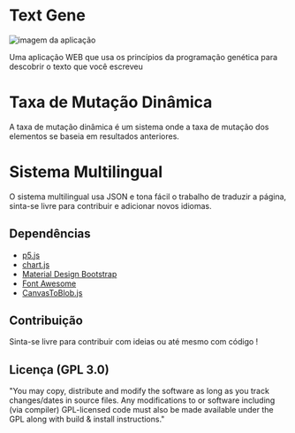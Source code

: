 # Text Gene

![imagem da aplicação](https://i.imgur.com/ngUBTSu.png)

Uma aplicação WEB que usa os princípios da programação genética para descobrir o texto que você escreveu

# Taxa de Mutação Dinâmica
A taxa de mutação dinâmica é um sistema onde a taxa de mutação dos elementos se baseia em resultados anteriores.

# Sistema Multilingual
O sistema multilingual usa JSON e tona fácil o trabalho de traduzir a página, sinta-se livre para contribuir e adicionar novos idiomas.

## Dependências
* [p5.js](https://p5js.org)
* [chart.js](https://www.chartjs.org)
* [Material Design Bootstrap](https://mdbootstrap.com)
* [Font Awesome](https://fontawesome.com)
* [CanvasToBlob.js](http://purl.eligrey.com/github/FileSaver.js/)

## Contribuição
Sinta-se livre para contribuir com ideias ou até mesmo com código !

## Licença (GPL 3.0)
"You may copy, distribute and modify the software as long as you track changes/dates in source files. Any modifications to or software including (via compiler) GPL-licensed code must also be made available under the GPL along with build & install instructions."
